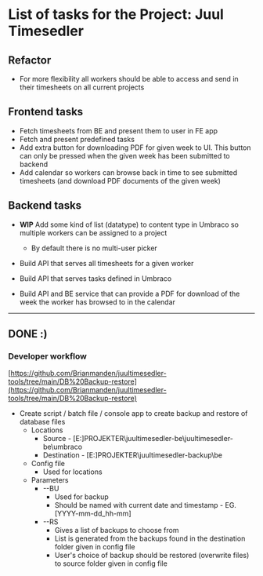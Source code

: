 # List of tasks for the Project: Juul Timesedler

## Refactor
* For more flexibility all workers should be able to access and send in their timesheets on all current projects

## Frontend tasks
* Fetch timesheets from BE and present them to user in FE app
* Fetch and present predefined tasks
* Add extra button for downloading PDF for given week to UI. This button can only be pressed when the given week has been submitted to backend 
* Add calendar so workers can browse back in time to see submitted timesheets (and download PDF documents of the given week)

## Backend tasks
* **WIP** Add some kind of list (datatype) to content type in Umbraco so multiple workers can be assigned to a project
  * By default there is no multi-user picker

* Build API that serves all timesheets for a given worker
* Build API that serves tasks defined in Umbraco
* Build API and BE service that can provide a PDF for download of the week the worker has browsed to in the calendar

---

## DONE :)
### Developer workflow
[https://github.com/Brianmanden/juultimesedler-tools/tree/main/DB%20Backup-restore](https://github.com/Brianmanden/juultimesedler-tools/tree/main/DB%20Backup-restore)
* Create script / batch file / console app to create backup and restore of database files
  * Locations
    * Source - [E:\]PROJEKTER\juultimesedler-be\juultimesedler-be\umbraco
    * Destination - [E:\]PROJEKTER\juultimesedler-backup\be
  * Config file
    * Used for locations
  * Parameters
    * --BU
      * Used for backup
      * Should be named with current date and timestamp - EG.[YYYY-mm-dd_hh-mm]
    * --RS
      * Gives a list of backups to choose from
      * List is generated from the backups found in the destination folder given in config file
      * User's choice of backup should be restored (overwrite files) to source folder given in config file
